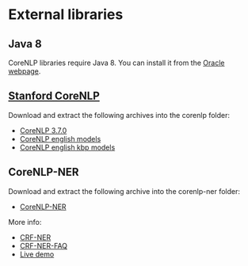 # External libraries


## Java 8

CoreNLP libraries require Java 8. You can install it from the [Oracle webpage](http://www.oracle.com/technetwork/java/javase/downloads/index.html).


## [Stanford CoreNLP](http://stanfordnlp.github.io/CoreNLP/index.html)

Download and extract the following archives into the corenlp folder:

- [CoreNLP 3.7.0](http://nlp.stanford.edu/software/stanford-corenlp-full-2016-10-31.zip)
- [CoreNLP english models](http://nlp.stanford.edu/software/stanford-english-corenlp-2016-10-31-models.jar)
- [CoreNLP english kbp models](http://nlp.stanford.edu/software/stanford-english-kbp-corenlp-2016-10-31-models.jar)


## CoreNLP-NER

Download and extract the following archive into the corenlp-ner folder:

- [CoreNLP-NER](http://nlp.stanford.edu/software/stanford-ner-2016-10-31.zip)

More info:

- [CRF-NER](http://nlp.stanford.edu/software/CRF-NER.html)
- [CRF-NER-FAQ](http://nlp.stanford.edu/software/crf-faq.html)
- [Live demo](http://corenlp.run)
